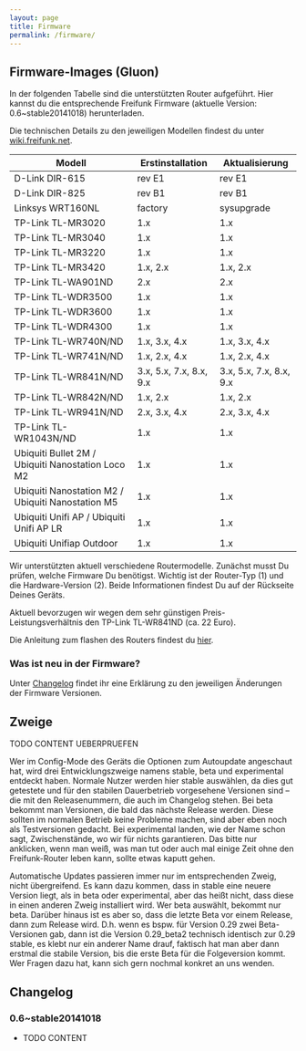 ```yaml
---
layout: page
title: Firmware
permalink: /firmware/
---
```


## Firmware-Images (Gluon)

In der folgenden Tabelle sind die unterstützten Router aufgeführt. Hier kannst du die entsprechende Freifunk Firmware (aktuelle Version: 0.6~stable20141018) herunterladen.

Die technischen Details zu den jeweiligen Modellen findest du unter [wiki.freifunk.net][hardware].

Modell         |  Erstinstallation  |  Aktualisierung
-------------- | ------------------ | ---------------
D-Link DIR-615                | rev E1                    | rev E1
D-Link DIR-825                | rev B1                    | rev B1
Linksys WRT160NL              |  factory                  |   sysupgrade
TP-Link TL-MR3020             |  1.x                      |  1.x
TP-Link TL-MR3040             |  1.x                      |  1.x
TP-Link TL-MR3220             |  1.x                      |  1.x
TP-Link TL-MR3420             |  1.x, 2.x                 |  1.x, 2.x
TP-Link TL-WA901ND            |  2.x                      |  2.x
TP-Link TL-WDR3500            |  1.x                      |  1.x
TP-Link TL-WDR3600            |  1.x                      |  1.x
TP-Link TL-WDR4300            |  1.x                      |  1.x
TP-Link TL-WR740N/ND          |  1.x, 3.x, 4.x            |  1.x, 3.x, 4.x
TP-Link TL-WR741N/ND          |  1.x, 2.x, 4.x            |  1.x, 2.x, 4.x
TP-Link TL-WR841N/ND          |  3.x, 5.x, 7.x, 8.x, 9.x  |  3.x, 5.x, 7.x, 8.x, 9.x
TP-Link TL-WR842N/ND          |  1.x, 2.x                 |  1.x, 2.x
TP-Link TL-WR941N/ND          |  2.x, 3.x, 4.x            |  2.x, 3.x, 4.x
TP-Link TL-WR1043N/ND         |  1.x  |  1.x
Ubiquiti Bullet 2M / Ubiquiti Nanostation Loco M2  |  1.x  |  1.x
Ubiquiti Nanostation M2 / Ubiquiti Nanostation M5  |  1.x  |  1.x
Ubiquiti Unifi AP / Ubiquiti Unifi AP LR           |  1.x  |  1.x
Ubiquiti Unifiap Outdoor                           |  1.x  |  1.x

Wir unterstützten aktuell verschiedene Routermodelle. Zunächst musst Du prüfen, welche Firmware Du benötigst. Wichtig ist der Router-Typ (1) und die Hardware-Version (2). Beide Informationen findest Du auf der Rückseite Deines Geräts.

Aktuell bevorzugen wir wegen dem sehr günstigen Preis-Leistungsverhältnis den TP-Link TL-WR841ND (ca. 22 Euro).

Die Anleitung zum flashen des Routers findest du [hier][router-flashen].

### Was ist neu in der Firmware?
Unter [Changelog](#Changelog) findet ihr eine Erklärung zu den jeweiligen Änderungen der Firmware Versionen.

## Zweige

TODO CONTENT UEBERPRUEFEN

Wer im Config-Mode des Geräts die Optionen zum Autoupdate angeschaut hat, wird drei Entwicklungszweige namens stable, beta und experimental entdeckt haben. Normale Nutzer werden hier stable auswählen, da dies gut getestete und für den stabilen Dauerbetrieb vorgesehene Versionen sind – die mit den Releasenummern, die auch im Changelog stehen. Bei beta bekommt man Versionen, die bald das nächste Release werden. Diese sollten im normalen Betrieb keine Probleme machen, sind aber eben noch als Testversionen gedacht. Bei experimental landen, wie der Name schon sagt, Zwischenstände, wo wir für nichts garantieren. Das bitte nur anklicken, wenn man weiß, was man tut oder auch mal einige Zeit ohne den Freifunk-Router leben kann, sollte etwas kaputt gehen.

Automatische Updates passieren immer nur im entsprechenden Zweig, nicht übergreifend. Es kann dazu kommen, dass in stable eine neuere Version liegt, als in beta oder experimental, aber das heißt nicht, dass diese in einen anderen Zweig installiert wird. Wer beta auswählt, bekommt nur beta. Darüber hinaus ist es aber so, dass die letzte Beta vor einem Release, dann zum Release wird. D.h. wenn es bspw. für Version 0.29 zwei Beta-Versionen gab, dann ist die Version 0.29_beta2 technisch identisch zur 0.29 stable, es klebt nur ein anderer Name drauf, faktisch hat man aber dann erstmal die stabile Version, bis die erste Beta für die Folgeversion kommt. Wer Fragen dazu hat, kann sich gern nochmal konkret an uns wenden.

## Changelog

### 0.6~stable20141018

* TODO CONTENT

[hardware]: http://wiki.freifunk.net/Kategorie:Hardware
[router-flashen]: /router-flashen/
